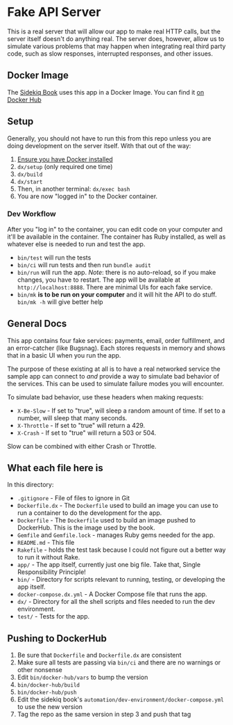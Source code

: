 # Fake API Server

This is a real server that will allow our app to make real HTTP calls, but the server itself doesn't do anything
real.  The server does, however, allow us to simulate various problems that may happen when integrating real third
party code, such as slow responses, interrupted responses, and other issues.

## Docker Image

The [Sidekiq Book](https://sidekiqrails.com) uses this app in a Docker Image. You can find it [on Docker
Hub](https://hub.docker.com/r/davetron5000/fake-api-server)

## Setup

Generally, you should not have to run this from this repo unless you are doing development on the server itself. With that out of the
way:

1. [Ensure you have Docker installed](https://docs.docker.com/get-docker/)
1. `dx/setup` (only required one time)
1. `dx/build`
1. `dx/start`
1. Then, in another terminal: `dx/exec bash`
1. You are now "logged in" to the Docker container.

### Dev Workflow

After you "log in" to the container, you can edit code on your computer and it'll be available in the container. The container has Ruby
installed, as well as whatever else is needed to run and test the app.

* `bin/test` will run the tests
* `bin/ci` will run tests and then run `bundle audit`
* `bin/run` will run the app. *Note*: there is no auto-reload, so if you make changes, you have to restart.  The app will be available
at `http://localhost:8888`.  There are minimal UIs for each fake service.
* `bin/mk` **is to be run on your computer** and it will hit the API to do stuff. `bin/mk -h` will give better help

## General Docs

This app contains four fake services: payments, email, order fulfillment, and an error-catcher (like Bugsnag).  Each stores requests
in memory and shows that in a basic UI when you run the app.

The purpose of these existing at all is to have a real networked service the sample app can connect to *and* provide a way to simulate
bad behavior of the services. This can be used to simulate failure modes you will encounter.

To simulate bad behavior, use these headers when making requests:

* `X-Be-Slow` - If set to "true", will sleep a random amount of time. If set to a number, will sleep that many
seconds.
* `X-Throttle` - If set to "true" will return a 429.
* `X-Crash` - If set to "true" will return a 503 or 504.

Slow can be combined with either Crash or Throttle.

## What each file here is

In this directory:

* `.gitignore` - File of files to ignore in Git
* `Dockerfile.dx` - The `Dockerfile` used to build an image you can use to run a container to do the development for the app.
* `Dockerfile` - The `Dockerfile` used to build an image pushed to DockerHub. This is the image used by the book.
* `Gemfile` and `Gemfile.lock` - manages Ruby gems needed for the app.
* `README.md` - This file
* `Rakefile` - holds the test task because I could not figure out a better way to run it without Rake.
* `app/` - The app itself, currently just one big file. Take that, Single Responsibility Principle!
* `bin/` - Directory for scripts relevant to running, testing, or developing the app itself.
* `docker-compose.dx.yml` - A Docker Compose file that runs the app.
* `dx/` - Directory for all the shell scripts and files needed to run the dev environment.
* `test/` - Tests for the app.


## Pushing to DockerHub

1. Be sure that `Dockerfile` and `Dockerfile.dx` are consistent
1. Make sure all tests are passing via `bin/ci` and there are no warnings or other nonsense
1. Edit `bin/docker-hub/vars` to bump the version
1. `bin/docker-hub/build`
1. `bin/docker-hub/push`
1. Edit the sidekiq book's `automation/dev-environment/docker-compose.yml` to use the new version
1. Tag the repo as the same version in step 3 and push that tag

